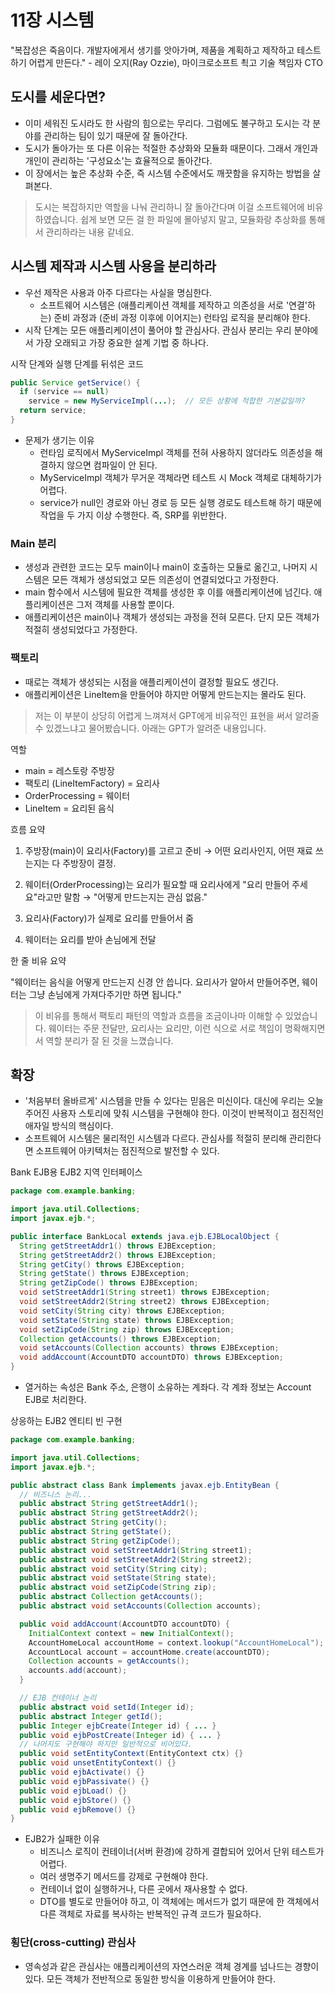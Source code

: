 # 11장 시스템

"복잡성은 죽음이다. 개발자에게서 생기를 앗아가며, 제품을 계획하고 제작하고 테스트하기 어렵게 만든다." - 레이 오지(Ray Ozzie), 마이크로소프트 쵝고 기술 책임자 CTO

## 도시를 세운다면?

- 이미 세워진 도시라도 한 사람의 힘으로는 무리다. 그럼에도 불구하고 도시는 각 분야를 관리하는 팀이 있기 때문에 잘 돌아간다.
- 도시가 돌아가는 또 다른 이유는 적절한 추상화와 모듈화 때문이다. 그래서 개인과 개인이 관리하는 '구성요소'는 효율적으로 돌아간다.
- 이 장에서는 높은 추상화 수준, 즉 시스템 수준에서도 깨끗함을 유지하는 방법을 살펴본다.

> 도시는 복잡하지만 역할을 나눠 관리하니 잘 돌아간다며 이걸 소프트웨어에 비유하였습니다. 쉽게 보면 모든 걸 한 파일에 몰아넣지 말고, 모듈화랑 추상화를 통해서 관리하라는 내용 같네요.

## 시스템 제작과 시스템 사용을 분리하라

- 우선 제작은 사용과 아주 다르다는 사실을 명심한다.
  - 소프트웨어 시스템은 (애플리케이션 객체를 제작하고 의존성을 서로 '연결'하는) 준비 과정과 (준비 과정 이후에 이어지는) 런타임 로직을 분리해야 한다.
- 시작 단계는 모든 애플리케이션이 풀어야 할 관심사다. 관심사 분리는 우리 분야에서 가장 오래되고 가장 중요한 설계 기법 중 하나다.

시작 단계와 실행 단계를 뒤섞은 코드

```java
public Service getService() {
  if (service == null)
    service = new MyServiceImpl(...);  // 모든 상황에 적합한 기본값일까?
  return service;
}
```

- 문제가 생기는 이유
  - 런타임 로직에서 MyServiceImpl 객체를 전혀 사용하지 않더라도 의존성을 해결하지 않으면 컴파일이 안 된다.
  - MyServiceImpl 객체가 무거운 객체라면 테스트 시 Mock 객체로 대체하기가 어렵다.
  - service가 null인 경로와 아닌 경로 등 모든 실행 경로도 테스트해 하기 때문에 작업을 두 가지 이상 수행한다. 즉, SRP를 위반한다.

### Main 분리

- 생성과 관련한 코드는 모두 main이나 main이 호출하는 모듈로 옮긴고, 나머지 시스템은 모든 객체가 생성되었고 모든 의존성이 연결되었다고 가정한다.
- main 함수에서 시스템에 필요한 객체를 생성한 후 이를 애플리케이션에 넘긴다. 애플리케이션은 그저 객체를 사용할 뿐이다.
- 애플리케이션은 main이나 객체가 생성되는 과정을 전혀 모른다. 단지 모든 객체가 적절히 생성되었다고 가정한다.

### 팩토리

- 때로는 객체가 생성되는 시점을 애플리케이션이 결정할 필요도 생긴다.
- 애플리케이션은 LineItem을 만들어야 하지만 어떻게 만드는지는 몰라도 된다.

> 저는 이 부분이 상당히 어렵게 느껴져서 GPT에게 비유적인 표현을 써서 알려줄 수 있겠느냐고 물어봤습니다. 아래는 GPT가 알려준 내용입니다.

역할

- main = 레스토랑 주방장
- 팩토리 (LineItemFactory) = 요리사
- OrderProcessing = 웨이터
- LineItem = 요리된 음식

흐름 요약

1. 주방장(main)이 요리사(Factory)를 고르고 준비
→ 어떤 요리사인지, 어떤 재료 쓰는지는 다 주방장이 결정.

2. 웨이터(OrderProcessing)는 요리가 필요할 때 요리사에게 "요리 만들어 주세요"라고만 말함
→ "어떻게 만드는지는 관심 없음."

3. 요리사(Factory)가 실제로 요리를 만들어서 줌

4. 웨이터는 요리를 받아 손님에게 전달

한 줄 비유 요약

"웨이터는 음식을 어떻게 만드는지 신경 안 씁니다. 요리사가 알아서 만들어주면, 웨이터는 그냥 손님에게 가져다주기만 하면 됩니다."

> 이 비유를 통해서 팩토리 패턴의 역할과 흐름을 조금이나마 이해할 수 있었습니다. 웨이터는 주문 전달만, 요리사는 요리만, 이런 식으로 서로 책임이 명확해지면서 역할 분리가 잘 된 것을 느꼈습니다.

## 확장

- '처음부터 올바르게' 시스템을 만들 수 있다는 믿음은 미신이다. 대신에 우리는 오늘 주어진 사용자 스토리에 맞춰 시스템을 구현해야 한다. 이것이 반복적이고 점진적인 애자일 방식의 핵심이다.
- 소프트웨어 시스템은 물리적인 시스템과 다르다. 관심사를 적절히 분리해 관리한다면 소프트웨어 아키텍처는 점진적으로 발전할 수 있다.

Bank EJB용 EJB2 지역 인터페이스

```java
package com.example.banking;

import java.util.Collections;
import javax.ejb.*;

public interface BankLocal extends java.ejb.EJBLocalObject {
  String getStreetAddr1() throws EJBException;
  String getStreetAddr2() throws EJBException;
  String getCity() throws EJBException;
  String getState() throws EJBException;
  String getZipCode() throws EJBException;
  void setStreetAddr1(String street1) throws EJBException;
  void setStreetAddr2(String street2) throws EJBException;
  void setCity(String city) throws EJBException;
  void setState(String state) throws EJBException;
  void setZipCode(String zip) throws EJBException;
  Collection getAccounts() throws EJBException;
  void setAccounts(Collection accounts) throws EJBException;
  void addAccount(AccountDTO accountDTO) throws EJBException;
}
```

- 열거하는 속성은 Bank 주소, 은행이 소유하는 계좌다. 각 계좌 정보는 Account EJB로 처리한다.

상응하는 EJB2 엔티티 빈 구현

```java
package com.example.banking;

import java.util.Collections;
import javax.ejb.*;

public abstract class Bank implements javax.ejb.EntityBean {
  // 비즈니스 논리...
  public abstract String getStreetAddr1();
  public abstract String getStreetAddr2();
  public abstract String getCity();
  public abstract String getState();
  public abstract String getZipCode();
  public abstract void setStreetAddr1(String street1);
  public abstract void setStreetAddr2(String street2);
  public abstract void setCity(String city);
  public abstract void setState(String state);
  public abstract void setZipCode(String zip);
  public abstract Collection getAccounts();
  public abstract void setAccounts(Collection accounts);

  public void addAccount(AccountDTO accountDTO) {
    InitialContext context = new InitialContext();
    AccountHomeLocal accountHome = context.lookup("AccountHomeLocal");
    AccountLocal account = accountHome.create(accountDTO);
    Collection accounts = getAccounts();
    accounts.add(account);
  }

  // EJB 컨테이너 논리
  public abstract void setId(Integer id);
  public abstract Integer getId();
  public Integer ejbCreate(Integer id) { ... }
  public void ejbPostCreate(Integer id) { ... }
  // 나머지도 구현해야 하지만 일반적으로 비어있다.
  public void setEntityContext(EntityContext ctx) {}
  public void unsetEntityContext() {}
  public void ejbActivate() {}
  public void ejbPassivate() {}
  public void ejbLoad() {}
  public void ejbStore() {}
  public void ejbRemove() {}
}
```

- EJB2가 실패한 이유
  - 비즈니스 로직이 컨테이너(서버 환경)에 강하게 결합되어 있어서 단위 테스트가 어렵다.
  - 여러 생명주기 메서드를 강제로 구현해야 한다.
  - 컨테이너 없이 실행하거나, 다른 곳에서 재사용할 수 없다.
  - DTO를 별도로 만들어야 하고, 이 객체에는 메서드가 없기 때문에 한 객체에서 다른 객체로 자료를 복사하는 반복적인 규격 코드가 필요하다.

### 횡단(cross-cutting) 관심사

- 영속성과 같은 관심사는 애플리케이션의 자연스러운 객체 경계를 넘나드는 경향이 있다. 모든 객체가 전반적으로 동일한 방식을 이용하게 만들어야 한다.
